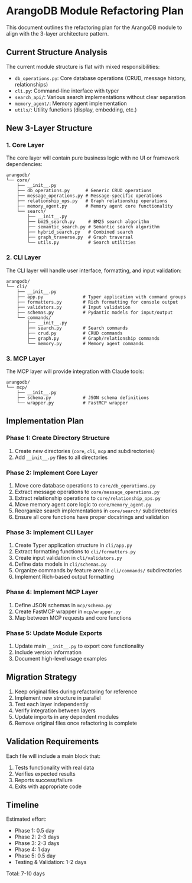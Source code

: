 # ArangoDB Module Refactoring Plan

This document outlines the refactoring plan for the ArangoDB module to align with the 3-layer architecture pattern.

## Current Structure Analysis

The current module structure is flat with mixed responsibilities:

- `db_operations.py`: Core database operations (CRUD, message history, relationships)
- `cli.py`: Command-line interface with typer
- `search_api/`: Various search implementations without clear separation
- `memory_agent/`: Memory agent implementation
- `utils/`: Utility functions (display, embedding, etc.)

## New 3-Layer Structure

### 1. Core Layer

The core layer will contain pure business logic with no UI or framework dependencies:

```
arangodb/
└── core/
    ├── __init__.py
    ├── db_operations.py      # Generic CRUD operations
    ├── message_operations.py # Message-specific operations
    ├── relationship_ops.py   # Graph relationship operations
    ├── memory_agent.py       # Memory agent core functionality
    └── search/
        ├── __init__.py
        ├── bm25_search.py     # BM25 search algorithm
        ├── semantic_search.py # Semantic search algorithm
        ├── hybrid_search.py   # Combined search
        ├── graph_traverse.py  # Graph traversal
        └── utils.py           # Search utilities
```

### 2. CLI Layer

The CLI layer will handle user interface, formatting, and input validation:

```
arangodb/
└── cli/
    ├── __init__.py
    ├── app.py               # Typer application with command groups
    ├── formatters.py        # Rich formatting for console output
    ├── validators.py        # Input validation
    ├── schemas.py           # Pydantic models for input/output
    └── commands/
        ├── __init__.py
        ├── search.py        # Search commands
        ├── crud.py          # CRUD commands
        ├── graph.py         # Graph/relationship commands
        └── memory.py        # Memory agent commands
```

### 3. MCP Layer

The MCP layer will provide integration with Claude tools:

```
arangodb/
└── mcp/
    ├── __init__.py
    ├── schema.py            # JSON schema definitions
    └── wrapper.py           # FastMCP wrapper
```

## Implementation Plan

### Phase 1: Create Directory Structure

1. Create new directories (`core`, `cli`, `mcp` and subdirectories)
2. Add `__init__.py` files to all directories

### Phase 2: Implement Core Layer

1. Move core database operations to `core/db_operations.py`
2. Extract message operations to `core/message_operations.py`
3. Extract relationship operations to `core/relationship_ops.py`
4. Move memory agent core logic to `core/memory_agent.py`
5. Reorganize search implementations in `core/search/` subdirectories
6. Ensure all core functions have proper docstrings and validation

### Phase 3: Implement CLI Layer

1. Create Typer application structure in `cli/app.py`
2. Extract formatting functions to `cli/formatters.py`
3. Create input validation in `cli/validators.py`
4. Define data models in `cli/schemas.py`
5. Organize commands by feature area in `cli/commands/` subdirectories
6. Implement Rich-based output formatting

### Phase 4: Implement MCP Layer

1. Define JSON schemas in `mcp/schema.py`
2. Create FastMCP wrapper in `mcp/wrapper.py`
3. Map between MCP requests and core functions

### Phase 5: Update Module Exports

1. Update main `__init__.py` to export core functionality
2. Include version information
3. Document high-level usage examples

## Migration Strategy

1. Keep original files during refactoring for reference
2. Implement new structure in parallel
3. Test each layer independently
4. Verify integration between layers
5. Update imports in any dependent modules
6. Remove original files once refactoring is complete

## Validation Requirements

Each file will include a main block that:
1. Tests functionality with real data
2. Verifies expected results
3. Reports success/failure
4. Exits with appropriate code

## Timeline

Estimated effort:
- Phase 1: 0.5 day
- Phase 2: 2-3 days
- Phase 3: 2-3 days
- Phase 4: 1 day
- Phase 5: 0.5 day
- Testing & Validation: 1-2 days

Total: 7-10 days